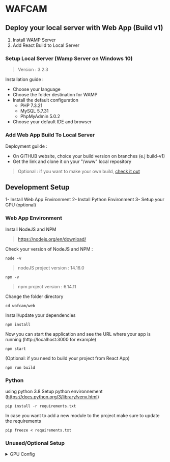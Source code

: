 # WAFCAM

## Deploy your local server with Web App (Build v1)

1. Install WAMP Server
2. Add React Build to Local Server

### Setup Local Server (Wamp Server on Windows 10)
> Version : 3.2.3

Installation guide :
- Choose your language
- Choose the folder destination for WAMP
- Install the default configuration
    - PHP 7.3.21
    - MySQL 5.7.31
    - PhpMyAdmin 5.0.2
- Choose your default IDE and browser

### Add Web App Build To Local Server
Deployment guilde :
- On GITHUB website, choice your build version on branches (e.j build-v1)
- Get the link and clone it on your "/www" local repository

> Optional : if you want to make your own build, [check it out](#web-app-environment)

## Development Setup

1- Install Web App Environment
2- Install Python Environment
3- Setup your GPU (optional)

### Web App Environment
Install NodeJS and NPM 
> https://nodejs.org/en/download/

Check your version of NodeJS and NPM :
```
node -v
```
> nodeJS project version : 14.16.0
```
npm -v
```
> npm project version : 6.14.11

Change the folder directory
```
cd wafcam/web
```

Install/update your dependencies
```
npm install
```

Now you can start the application and see the URL where your app is running (http://localhost:3000 for example)
```
npm start
```

(Optional: if you need to build your project from React App) 
```
npm run build
```

### Python
using python 3.8
Setup python environnement (https://docs.python.org/3/library/venv.html)
```
pip install -r requirements.txt
```
In case you want to add a new module to the project make sure to update the requirements
```
pip freeze < requirements.txt
```

### Unused/Optional Setup
<details><summary>GPU Config</summary>

(Not used at the moment but it could be possible to use GPU to detect objects)
Tensorflow config : 
- Update Nvidia drivers tested with 460.x versions
- Download CUDA 11.2 [here](https://developer.nvidia.com/cuda-downloads?target_os=Windows&target_arch=x86_64&target_version=10&target_type=exelocal)
- Download cuDNN 8.1.1 [here](https://developer.nvidia.com/rdp/cudnn-download) unzip and add <DIR>/cuda/bin to you path
- test with 
    ```
  python -c "import tensorflow as tf;print(tf.reduce_sum(tf.random.normal([1000, 1000])))"
    ```

</details>
